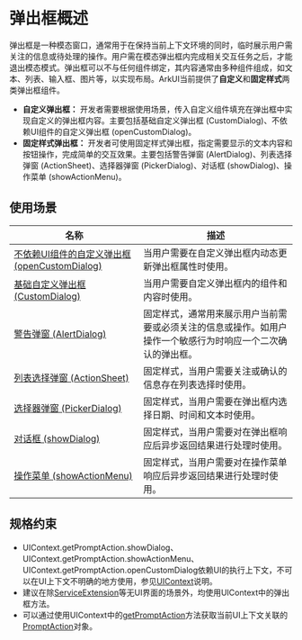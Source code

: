 # 弹出框概述

弹出框是一种模态窗口，通常用于在保持当前上下文环境的同时，临时展示用户需关注的信息或待处理的操作。用户需在模态弹出框内完成相关交互任务之后，才能退出模态模式。弹出框可以不与任何组件绑定，其内容通常由多种组件组成，如文本、列表、输入框、图片等，以实现布局。ArkUI当前提供了**自定义**和**固定样式**两类弹出框组件。

* **自定义弹出框：** 开发者需要根据使用场景，传入自定义组件填充在弹出框中实现自定义的弹出框内容。主要包括基础自定义弹出框 (CustomDialog)、不依赖UI组件的自定义弹出框 (openCustomDialog)。
* **固定样式弹出框：** 开发者可使用固定样式弹出框，指定需要显示的文本内容和按钮操作，完成简单的交互效果。主要包括警告弹窗 (AlertDialog)、列表选择弹窗 (ActionSheet)、选择器弹窗 (PickerDialog)、对话框 (showDialog)、操作菜单 (showActionMenu)。

## 使用场景

| 名称 | 描述 |
| --- | --- |
|[不依赖UI组件的自定义弹出框 (openCustomDialog)](arkts-uicontext-custom-dialog.md) | 当用户需要在自定义弹出框内动态更新弹出框属性时使用。 |
|[基础自定义弹出框 (CustomDialog)](arkts-common-components-custom-dialog.md) | 当用户需要自定义弹出框内的组件和内容时使用。 |
| [警告弹窗 (AlertDialog)](arkts-fixes-style-dialog.md#警告弹窗-alertdialog) | 固定样式，通常用来展示用户当前需要或必须关注的信息或操作。如用户操作一个敏感行为时响应一个二次确认的弹出框。 |
| [列表选择弹窗 (ActionSheet)](arkts-fixes-style-dialog.md#列表选择弹窗-actionsheet) | 固定样式，当用户需要关注或确认的信息存在列表选择时使用。 |
|[选择器弹窗 (PickerDialog)](arkts-fixes-style-dialog.md#选择器弹窗-pickerdialog) | 固定样式，当用户需要在弹出框内选择日期、时间和文本时使用。 |
| [对话框 (showDialog)](arkts-fixes-style-dialog.md#对话框-showdialog) | 固定样式，当用户需要对在弹出框响应后异步返回结果进行处理时使用。 |
| [操作菜单 (showActionMenu)](arkts-fixes-style-dialog.md#操作菜单-showactionmenu) | 固定样式，当用户需要对在操作菜单响应后异步返回结果进行处理时使用。 |

## 规格约束

* UIContext.getPromptAction.showDialog、UIContext.getPromptAction.showActionMenu、UIContext.getPromptAction.openCustomDialog依赖UI的执行上下文，不可以在UI上下文不明确的地方使用，参见[UIContext](../reference/apis-arkui/js-apis-arkui-UIContext.md#uicontext)说明。
* 建议在<!--Del-->除[ServiceExtension](../../application-dev/application-models/serviceextensionability.md)等<!--DelEnd-->无UI界面的场景外，均使用UIContext中的弹出框方法。
* 可以通过使用UIContext中的[getPromptAction](../reference/apis-arkui/js-apis-arkui-UIContext.md#getpromptaction)方法获取当前UI上下文关联的[PromptAction](../reference/apis-arkui/js-apis-arkui-UIContext.md#promptaction)对象。


